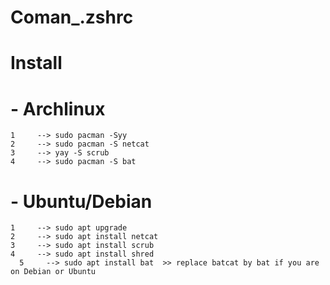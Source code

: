 # Coman_.zshrc
# 

#             Install

# - Archlinux 
    1     --> sudo pacman -Syy
    2     --> sudo pacman -S netcat 
    3     --> yay -S scrub
    4     --> sudo pacman -S bat

# - Ubuntu/Debian 
    1     --> sudo apt upgrade
    2     --> sudo apt install netcat
    3     --> sudo apt install scrub
    4     --> sudo apt install shred
	  5     --> sudo apt install bat  >> replace batcat by bat if you are on Debian or Ubuntu

